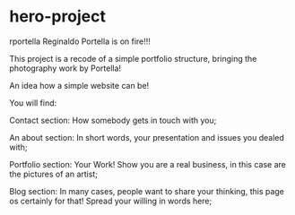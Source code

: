 # hero-project
rportella
Reginaldo Portella is on fire!!!

This project is a recode of a simple portfolio structure, bringing the photography work by Portella!

An idea how a simple website can be!

You will find:

Contact section:
How somebody gets in touch with you;

An about section:
In short words, your presentation and issues you dealed with;

Portfolio section:
Your Work!
Show you are a real business, in this case are the pictures of an artist;

Blog section:
In many cases, people want to share your thinking, this page os certainly for that!
Spread your willing in words here;
